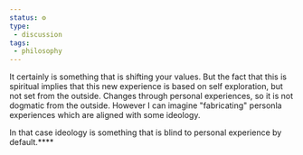 ```yaml
---
status: ⚙️
type: 
 - discussion
tags:
 - philosophy 
---
```


It certainly is something that is shifting your values.
But the fact that this is spiritual implies that this new experience is based on self exploration, but not set from the outside. Changes through personal experiences, so it is not dogmatic from the outside. However I can imagine "fabricating" personla experiences which are aligned with some ideology.

In that case ideology is something that is blind to personal experience by default.****